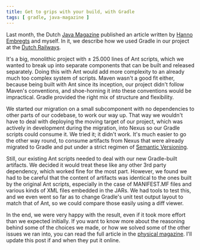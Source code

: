 ```yaml
---
title: Get to grips with your build, with Gradle
tags: [ gradle, java-magazine ]
---
```

Last month, the Dutch [Java Magazine](http://www.nljug.org/magazine/edities/editie-2015-3) published an article written by [Hanno Embregts](https://twitter.com/hannoloeloe) and myself. In it, we describe how we used Gradle in our project at the [Dutch Railways](http://www.ns.nl).

It's a big, monolithic project with &plusmn; 25.000 lines of Ant scripts, which we wanted to break up into separate components that can be built and released separately. Doing this with Ant would add more complexity to an already much too complex system of scripts. Maven wasn't a good fit either, because being built with Ant since its inception, our project didn't follow Maven's conventions, and shoe-horning it into these conventions would be impractical. Gradle provided the right mix of structure and flexibility.

We started our migration on a small subcomponent with no dependencies to other parts of our codebase, to work our way up. That way we wouldn't have to deal with deploying the moving target of our project, which was actively in development during the migration, into Nexus so our Gradle scripts could consume it. We tried it; it didn't work. It's much easier to go the other way round, to consume artifacts from Nexus that were already migrated to Gradle and put under a strict regimen of [Semantic Versioning](http://semver.org/).

Still, our existing Ant scripts needed to deal with our new Gradle-built artifacts. We decided it would treat these like any other 3rd party dependency, which worked fine for the most part. However, we found we had to be careful that the content of artifacts was identical to the ones built by the original Ant scripts, especially in the case of MANIFEST.MF files and various kinds of XML files embedded in the JARs. We had tools to test this, and we even went so far as to change Gradle's unit test output layout to match that of Ant, so we could compare those easily using a diff viewer.

In the end, we were very happy with the result, even if it took more effort than we expected initially. If you want to know more about the reasoning behind some of the choices we made, or how we solved some of the other issues we ran into, you can read the full article in the [physical magazine](http://www.nljug.org/magazine/edities/editie-2015-3). I'll update this post if and when they put it online.
